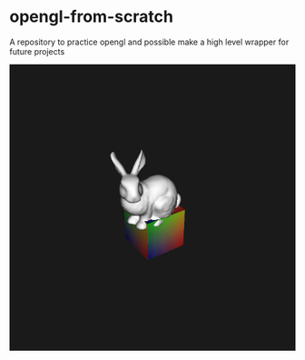 # opengl-from-scratch
A repository to practice opengl and possible make a high level wrapper for future projects

<img src="misc/bunny.png">